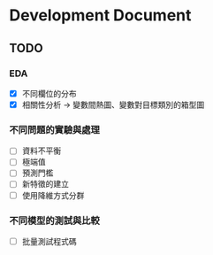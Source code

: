 # Development Document

## TODO
### EDA
- [X] 不同欄位的分布
- [X] 相關性分析 → 變數間熱圖、變數對目標類別的箱型圖

### 不同問題的實驗與處理
- [ ] 資料不平衡
- [ ] 極端值
- [ ] 預測門檻
- [ ] 新特徵的建立
- [ ] 使用降維方式分群

### 不同模型的測試與比較
- [ ] 批量測試程式碼
